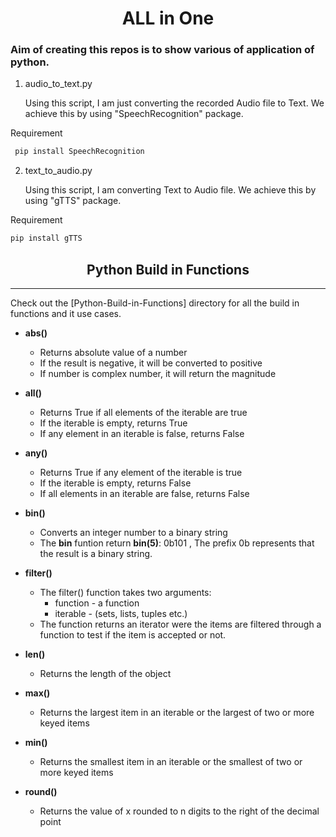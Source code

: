<h1 align="center">ALL in One</h1>

<h3>Aim of creating this repos is to show various of application of python.</h3>

1. audio_to_text.py
    
    Using this script, I am just converting the recorded Audio file to Text. We achieve this by using "SpeechRecognition" package.
    
Requirement         
```python
 pip install SpeechRecognition 
```

2. text_to_audio.py 

    Using this script, I am converting Text to Audio file. We achieve this by using "gTTS" package.

Requirement
```python
pip install gTTS
```




<h2 align="center">Python Build in Functions</h2>
<hr>

Check out the [Python-Build-in-Functions] directory for all the build in functions and it use cases.

* **abs()** 
    * Returns absolute value of a number 
    * If the result is negative, it will be converted to positive
    * If number is complex number, it will return the magnitude

* **all()** 
    * Returns True if all elements of the iterable are true
    * If the iterable is empty, returns True
    * If any element in an iterable is false, returns False

* **any()** 
    * Returns True if any element of the iterable is true
    * If the iterable is empty, returns False
    * If all elements in an iterable are false, returns False

* **bin()** 
    * Converts an integer number to a binary string
    * The **bin** funtion return **bin(5)**: 0b101 , The prefix 0b represents that the result is a binary string.

* **filter()**
    * The filter() function takes two arguments:
        * function - a function
        * iterable - (sets, lists, tuples etc.)
    * The function returns an iterator were the items are filtered through a function to test if the item is accepted or not.



* **len()**
    * Returns the length of the object

* **max()**
    * Returns the largest item in an iterable or the largest of two or more keyed items

* **min()**
    * Returns the smallest item in an iterable or the smallest of two or more keyed items

* **round()**
    * Returns the value of x rounded to n digits to the right of the decimal point
